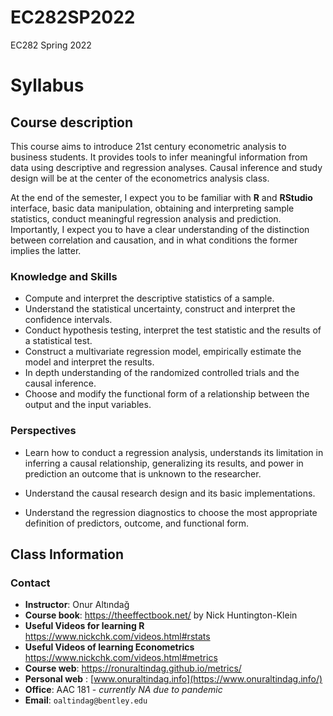 # EC282SP2022
EC282 Spring 2022

# Syllabus 

## Course description 


This course aims to introduce 21st century econometric analysis to business students. It provides tools to infer meaningful information from data using descriptive and regression analyses. Causal inference and study design will be at the center of the econometrics analysis class.  

At the end of the semester, I expect you to be familiar with **R** and **RStudio** interface, basic data manipulation, obtaining and interpreting sample statistics, conduct meaningful regression analysis and prediction. Importantly, I expect you to have a clear understanding of the distinction between correlation and causation, and in what conditions the former implies the latter. 

### Knowledge and Skills

* Compute and interpret the descriptive statistics of a sample.
* Understand the statistical uncertainty, construct and interpret the confidence intervals.
* Conduct hypothesis testing, interpret the test statistic and the results of a statistical test. 
* Construct a multivariate regression model, empirically estimate the model and interpret the results.
* In depth understanding of the randomized controlled trials and the  causal inference. 
* Choose and modify the functional form of a relationship between the output and the input variables. 

### Perspectives

* Learn how to conduct a regression analysis, understands its limitation in inferring a causal relationship, generalizing its results, and power in prediction an outcome that is unknown to the researcher.

* Understand the causal research design and its basic implementations. 

* Understand the regression diagnostics to choose the most appropriate definition of predictors, outcome, and functional form.  

## Class Information 
### Contact

- **Instructor**: Onur Altındağ
- **Course book**: https://theeffectbook.net/ by Nick Huntington-Klein
- **Useful Videos for learning R** https://www.nickchk.com/videos.html#rstats
- **Useful Videos of learning Econometrics** https://www.nickchk.com/videos.html#metrics  
- **Course web**:   https://ronuraltindag.github.io/metrics/
- **Personal web** :   [www.onuraltindag.info](https://www.onuraltindag.info/)
- **Office**: AAC 181 - *currently NA due to pandemic*
- **Email**: `oaltindag@bentley.edu`    


